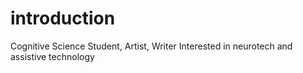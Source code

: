 # introduction

Cognitive Science Student, Artist, Writer 
Interested in neurotech and assistive technology
